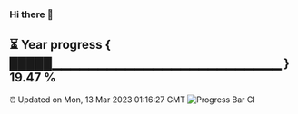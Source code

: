 ### Hi there 👋
⏳ Year progress { █████▁▁▁▁▁▁▁▁▁▁▁▁▁▁▁▁▁▁▁▁▁▁▁▁▁ } 19.47 %
---
⏰ Updated on Mon, 13 Mar 2023 01:16:27 GMT
![Progress Bar CI](https://github.com/liununu/liununu/workflows/Progress%20Bar%20CI/badge.svg)
